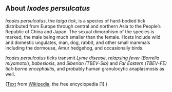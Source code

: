 About *Ixodes persulcatus*
-------------------------

_Ixodes persulcatus_, the *taiga tick*, is a species of hard-bodied tick distributed from Europe through central and northern Asia to the People’s Republic of China and Japan. The sexual dimorphism of the species is marked, the male being much smaller than the female. Hosts include wild and domestic ungulates, man, dog, rabbit, and other small mammals including the dormouse, Amur hedgehog, and occasionally birds.

_Ixodes persulcatus_ ticks transmit *Lyme disease*, *relapsing fever* (_Borrelia miyamotoi_), *babesiosis*, and *Siberian (TBEV-Sib)* and *Far Eastern (TBEV-FE)* *tick-borne encephalitis*, and probably human granulocytic anaplasmosis as well.

([Text](https://en.wikipedia.org/wiki/Ixodes_persulcatus) from
[Wikipedia](https://en.wikipedia.org/), the free encyclopedia [1].)
